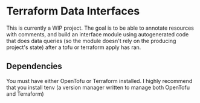 # Terraform Data Interfaces
This is currently a WIP project. The goal is to be able to annotate resources with comments, and build an interface 
module using autogenerated code that does data queries (so the module doesn't rely on the producing project's state) 
after a tofu or terraform apply has ran. 

## Dependencies
You must have either OpenTofu or Terraform installed. I highly recommend that you install tenv (a version manager written 
to manage both OpenTofu and Terraform)


